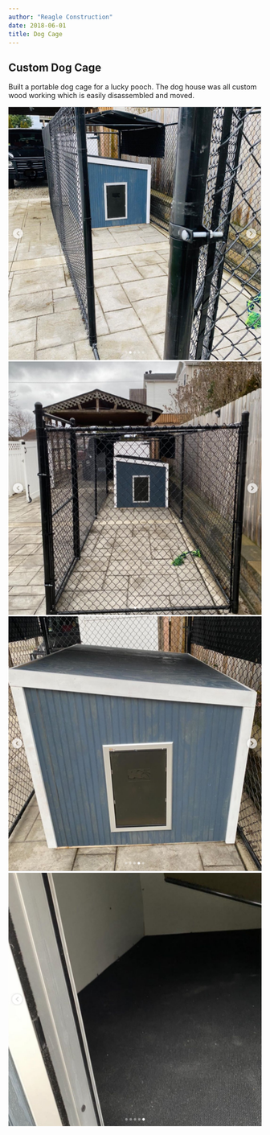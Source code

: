 ```yaml
---
author: "Reagle Construction"
date: 2018-06-01
title: Dog Cage
---
```


## Custom Dog Cage

Built a portable dog cage for a lucky pooch. The dog house was all custom wood working which is easily disassembled and moved.   

![dog_cage_1](/static/dog_cage_1.png)
![dog_cage_2](/static/dog_cage_2.png)
![dog_cage_3](/static/dog_cage_3.png)
![dog_cage_4](/static/dog_cage_4.png)


